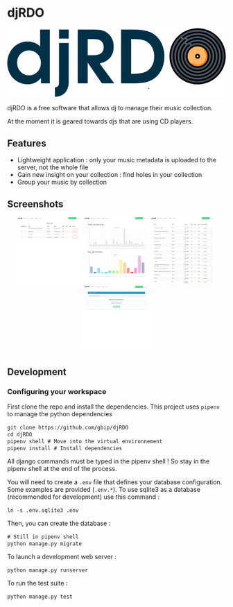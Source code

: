 # djRDO

<div style="text-align:center"><img alt="djRDO banner" src="assets/banner.png" /></div>


djRDO is a free software that allows dj to manage their music collection.

At the moment it is geared towards djs that are using CD players.

## Features


* Lightweight application : only your music metadata is uploaded to the server, not the whole file
* Gain new insight on your collection : find holes in your collection
* Group your music by collection

## Screenshots
 <p align="middle">
<img href="https://github.com/gbip/djRDO/blob/master/readme_assets/collection.png?raw=true" alt="Collection view screenshot" src="https://github.com/gbip/djRDO/blob/master/readme_assets/collection.png?raw=true" width="150">
<img href="https://github.com/gbip/djRDO/blob/master/readme_assets/insights.png?raw=true" alt="Collection view screenshot" src="https://github.com/gbip/djRDO/blob/master/readme_assets/insights.png?raw=true" width="150">
<img href="https://github.com/gbip/djRDO/blob/master/readme_assets/music.png?raw=true" alt="Collection view screenshot" src="https://github.com/gbip/djRDO/blob/master/readme_assets/music.png?raw=true" width="150">
<img href="https://github.com/gbip/djRDO/blob/master/readme_assets/upload.png?raw=true" alt="Collection view screenshot" src="https://github.com/gbip/djRDO/blob/master/readme_assets/upload.png?raw=true" width="150">
</p>


## Development

### Configuring your workspace

First clone the repo and install the dependencies.
This project uses `pipenv` to manage the python dependencies

```shell
git clone https://github.com/gbip/djRDO
cd djRDO
pipenv shell # Move into the virtual environnement
pipenv install # Install dependencies
```

All django commands must be typed in the pipenv shell !
So stay in the pipenv shell at the end of the process.

You will need to create a `.env` file that defines your database configuration.
Some examples are provided (`.env.*`). To use sqlite3 as a database (recommended for development) use this command :

```shell
ln -s .env.sqlite3 .env
```


Then, you can create the database :

```shell
# Still in pipenv shell
python manage.py migrate
```

To launch a development web server : 

```shell
python manage.py runserver
```

To run the test suite :

```shell
python manage.py test
```
